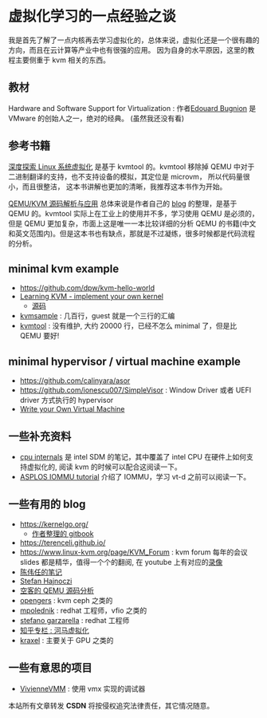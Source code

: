 # 虚拟化学习的一点经验之谈
我是首先了解了一点内核再去学习虚拟化的，总体来说，虚拟化还是一个很有趣的方向，而且在云计算等产业中也有很强的应用。
因为自身的水平原因，这里的教程主要侧重于 kvm 相关的东西。

## 教材
Hardware and Software Support for Virtualization : 作者[Edouard Bugnion](https://en.wikipedia.org/wiki/Edouard_Bugnion) 是 VMware 的创始人之一，绝对的经典。
(虽然我还没有看)


## 参考书籍
[深度探索 Linux 系统虚拟化](https://book.douban.com/subject/35238691/) 是基于 kvmtool 的。kvmtool 移除掉 QEMU 中对于二进制翻译的支持，也不支持设备的模拟，其定位是 microvm， 所以代码量很小，而且很整洁，
这本书讲解也更加的清晰，我推荐这本书作为开始。

[QEMU/KVM 源码解析与应用](https://book.douban.com/subject/35324337/)
总体来说是作者自己的 [blog](https://terenceli.github.io/) 的整理，是基于 QEMU 的。kvmtool 实际上在工业上的使用并不多，学习使用 QEMU 是必须的，
但是 QEMU 更加复杂，市面上这是唯一一本比较详细的分析 QEMU 的书籍(中文和英文范围内)。但是这本书也有缺点，那就是不过凝练，很多时候都是代码流程的分析。

## minimal kvm example
- https://github.com/dpw/kvm-hello-world
- [Learning KVM - implement your own kernel](https://david942j.blogspot.com/2018/10/note-learning-kvm-implement-your-own.html)
  - [源码](https://github.com/david942j/kvm-kernel-example)
- [kvmsample](https://github.com/soulxu/kvmsample) : 几百行，guest 就是一个三行的汇编
- [kvmtool](https://github.com/kvmtool/kvmtool) : 没有维护, 大约 20000 行，已经不怎么 minimal 了，但是比 QEMU 要好!


## minimal hypervisor / virtual machine example
- https://github.com/calinyara/asor
- https://github.com/ionescu007/SimpleVisor : Window Driver 或者 UEFI driver 方式执行的 hypervisor
- [Write your Own Virtual Machine](https://justinmeiners.github.io/lc3-vm)

## 一些补充资料
- [cpu internals](https://github.com/LordNoteworthy/cpu-internals) 是 intel SDM 的笔记，其中覆盖了 intel CPU 在硬件上如何支持虚拟化的, 阅读 kvm 的时候可以配合这阅读一下。
- [ASPLOS IOMMU tutorial](http://pages.cs.wisc.edu/~basu/isca_iommu_tutorial/IOMMU_TUTORIAL_ASPLOS_2016.pdf) 介绍了 IOMMU，学习 vt-d 之前可以阅读一下。

## 一些有用的 blog
- https://kernelgo.org/
  - [作者整理的 gitbook](https://luohao-brian.gitbooks.io/interrupt-virtualization/content/qemuzhi-network-device-quan-xu-ni-fang-an-4e8c3a-xu-ni-wang-qia.html)
- https://terenceli.github.io/
- https://www.linux-kvm.org/page/KVM_Forum : kvm forum 每年的会议 slides 都是精华，值得一个个的翻阅, 在 youtube 上有对应的[录像](https://www.youtube.com/channel/UCRCSQmAOh7yzgheq-emy1xA)
- [陈伟任的笔记](https://github.com/azru0512/slide/tree/master/QEMU)
- [Stefan Hajnoczi](http://blog.vmsplice.net/2020/08/qemu-internals-event-loops.html)
- [空客的 QEMU 源码分析](https://github.com/airbus-seclab/qemu_blog)
- [opengers](https://opengers.github.io/) : kvm ceph 之类的
- [mpolednik](https://mpolednik.github.io/) : redhat 工程师，vfio 之类的
- [stefano garzarella](https://stefano-garzarella.github.io/) : redhat 工程师
- [知乎专栏 : 河马虚拟化](https://www.zhihu.com/column/c_1040263672760885248)
- [kraxel](https://www.kraxel.org/blog/) : 主要关于 GPU 之类的

## 一些有意思的项目
- [VivienneVMM](https://github.com/changeofpace/VivienneVMM) : 使用 vmx 实现的调试器

<script src="https://giscus.app/client.js"
        data-repo="martins3/martins3.github.io"
        data-repo-id="MDEwOlJlcG9zaXRvcnkyOTc4MjA0MDg="
        data-category="Show and tell"
        data-category-id="MDE4OkRpc2N1c3Npb25DYXRlZ29yeTMyMDMzNjY4"
        data-mapping="pathname"
        data-reactions-enabled="1"
        data-emit-metadata="0"
        data-theme="light"
        data-lang="zh-CN"
        crossorigin="anonymous"
        async>
</script>

本站所有文章转发 **CSDN** 将按侵权追究法律责任，其它情况随意。
